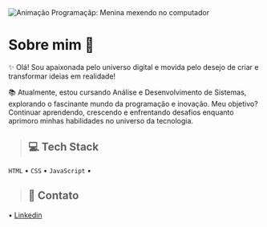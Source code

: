 <img src="https://camo.githubusercontent.com/fab9db58966a238d10116eb53b0a75e6d85889cc84fbb143a2203f0110d3d5b0/68747470733a2f2f692e70696e696d672e636f6d2f6f726967696e616c732f31362f38392f35622f31363839356232333162366461353035653265346163656630326133633166652e676966" alt="Animação Programaçãp: Menina mexendo no computador">

# Sobre mim 🌻

✨ Olá! Sou apaixonada pelo universo digital e movida pelo desejo de criar e transformar ideias em realidade!

📚 Atualmente, estou cursando Análise e Desenvolvimento de Sistemas, explorando o fascinante mundo da programação e inovação. Meu objetivo? Continuar aprendendo, crescendo e enfrentando desafios enquanto aprimoro minhas habilidades no universo da tecnologia.

> ## 💻 Tech Stack
` HTML ` • `CSS` • `JavaScript` •

> ## 🤝 Contato
• [Linkedin](https://www.linkedin.com/in/hayra-luiza/)

